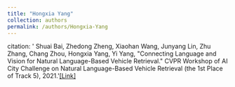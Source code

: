 ```yaml
---
title: "Hongxia Yang"
collection: authors
permalink: /authors/Hongxia-Yang
---
```

citation: ' Shuai Bai,  Zhedong Zheng,  Xiaohan Wang,  Junyang Lin,  Zhu Zhang,  Chang Zhou,  Hongxia Yang,  Yi Yang, &quot;Connecting Language and Vision for Natural Language-Based Vehicle Retrieval.&quot; CVPR Workshop of AI City Challenge on Natural Language-Based Vehicle Retrieval (the 1st Place of Track 5), 2021.'<a href='https://zdzheng.xyz/publication/Connecti2021'>[Link]</a>